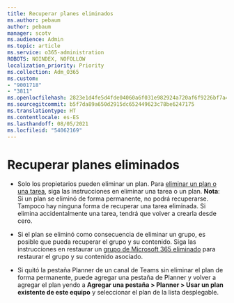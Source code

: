 ```yaml
---
title: Recuperar planes eliminados
ms.author: pebaum
author: pebaum
manager: scotv
ms.audience: Admin
ms.topic: article
ms.service: o365-administration
ROBOTS: NOINDEX, NOFOLLOW
localization_priority: Priority
ms.collection: Adm_O365
ms.custom:
- "9001718"
- "3811"
ms.openlocfilehash: 2823e1d4fe5d4fde04060a6f031e982924a720af6f9226bf7a4c483b72ece5f0
ms.sourcegitcommit: b5f7da89a650d2915dc652449623c78be6247175
ms.translationtype: HT
ms.contentlocale: es-ES
ms.lasthandoff: 08/05/2021
ms.locfileid: "54062169"
---
```

# <a name="recover-deleted-plans"></a>Recuperar planes eliminados

- Solo los propietarios pueden eliminar un plan. Para [eliminar un plan o una tarea](https://support.microsoft.com/office/39e10e78-13f0-446d-94cd-9e562648497a.), siga las instrucciones en eliminar una tarea o un plan.  **Nota**: Si un plan se eliminó de forma permanente, no podrá recuperarse. Tampoco hay ninguna forma de recuperar una tarea eliminada. Si elimina accidentalmente una tarea, tendrá que volver a crearla desde cero.

- Si el plan se eliminó como consecuencia de eliminar un grupo, es posible que pueda recuperar el grupo y su contenido. Siga las instrucciones en restaurar un [grupo de Microsoft 365 eliminado](https://docs.microsoft.com/microsoft-365/admin/create-groups/restore-deleted-group?view=o365-worldwide) para restaurar el grupo y su contenido asociado.

- Si quitó la pestaña Planner de un canal de Teams sin eliminar el plan de forma permanente, puede agregar una pestaña de Planner y volver a agregar el plan yendo a **Agregar una pestaña > Planner > Usar un plan existente de este equipo** y seleccionar el plan de la lista desplegable.
